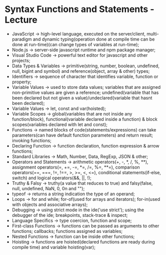 # Syntax Functions and Statements - Lecture

* JavaScript -> high-level language, executed on the server/client, multi-paradigm and dynamic typing(operation done at compile time can be done at run-time)(can change types of variables at run-time);
* Node.js -> server-side javascript runtime and npm package manager; 
* Visual Studio Code -> powerful text editor for javascript and other projects;
* Data Types & Variables -> primitive(string, number, boolean, undefined, null, bigint and symbol) and reference(object, array & other) types;
* Identifiers -> sequence of character that identifies variable, function or property;
* Variable Values -> used to store data values; variables that are assigned non-primitive values are given a reference; undefined(variable that has been declared but not given a value)/undeclared(variable that hasnt been declared);
* Variable Values -> let, const and var(hoisted);
* Variable Scopes -> global(variables that are not inside any function/block), functional(variable declared inside a function) & block scopes(variables declared with let and const);
* Functions -> named blocks of code(statements/expressions) can take parameters(can have default function parameters) and return result; invoking functions;
* Declaring Function -> function declaration, function expression & arrow functions;
* Standard Libraries -> Math, Number, Data, RegExp, JSON & other;
* Operators and Statements -> arithmetic operators(+, -, *, /, %, **), assignment operators(=, +=, -=, *=, /=, %=, **=), comparison operators(==, ===, !=, !==, >, >=, <, <=), conditional statements(if-else, switch) and logical operators(&&, ||, !);
* Truthy & Falsy -> truthy(a value that reduces to true) and falsy(false, null, undefined, NaN, 0, 0n and "");
* typeof -> returns a string indication the type of an operand;
* Loops -> for and while; for-of(used for arrays and iterators); for-in(used with objects and associative arrays);
* Debugging -> using strict mode in the ide('use strict'); using the debugger of the ide; breakpoints, stack-trace & inspect;
* Language Specifics -> type coercion, function and scope;
* First-class Functions -> functions can be passed as arguments to other functions; callbacks; functions assigned as variables;
* Nested Functions -> function can be inside other functions;
* Hoisting -> functions are hoisted(declared functions are ready during compile time) and variable hoisting(var);
